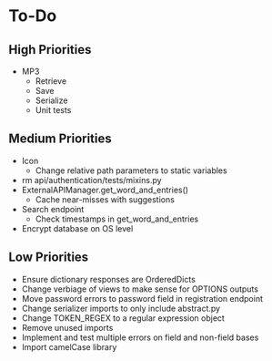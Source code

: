 # To-Do

## High Priorities

- MP3
  - Retrieve
  - Save
  - Serialize
  - Unit tests

## Medium Priorities

- Icon
  - Change relative path parameters to static variables
- rm api/authentication/tests/mixins.py
- ExternalAPIManager.get_word_and_entries()
  - Cache near-misses with suggestions
- Search endpoint
  - Check timestamps in get_word_and_entries
- Encrypt database on OS level

## Low Priorities

- Ensure dictionary responses are OrderedDicts
- Change verbiage of views to make sense for OPTIONS outputs
- Move password errors to password field in registration endpoint
- Change serializer imports to only include abstract.py
- Change TOKEN_REGEX to a regular expression object
- Remove unused imports
- Implement and test multiple errors on field and non-field bases
- Import camelCase library
